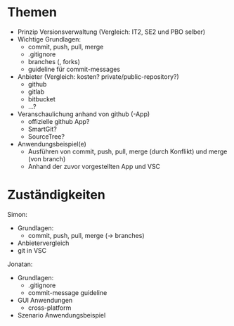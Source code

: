 # Themen #
- Prinzip Versionsverwaltung (Vergleich: IT2, SE2 und PBO selber)
- Wichtige Grundlagen:
	- commit, push, pull, merge
	- .gitignore
	- branches (, forks)
	- guideline für commit-messages
- Anbieter (Vergleich: kosten? private/public-repository?)
	- github
	- gitlab
	- bitbucket
	- ...?
- Veranschaulichung anhand von github (-App)
	- offizielle github App?
	- SmartGit?
	- SourceTree?
- Anwendungsbeispiel(e)
	- Ausführen von commit, push, pull, merge (durch Konflikt) und merge (von branch)
	- Anhand der zuvor vorgestellten App und VSC

# Zuständigkeiten #
Simon:
- Grundlagen:
	- commit, push, pull, merge (-> branches)
- Anbietervergleich
- git in VSC

Jonatan:
- Grundlagen:
	- .gitignore
	- commit-message guideline
- GUI Anwendungen
	- cross-platform
- Szenario Anwendungsbeispiel

